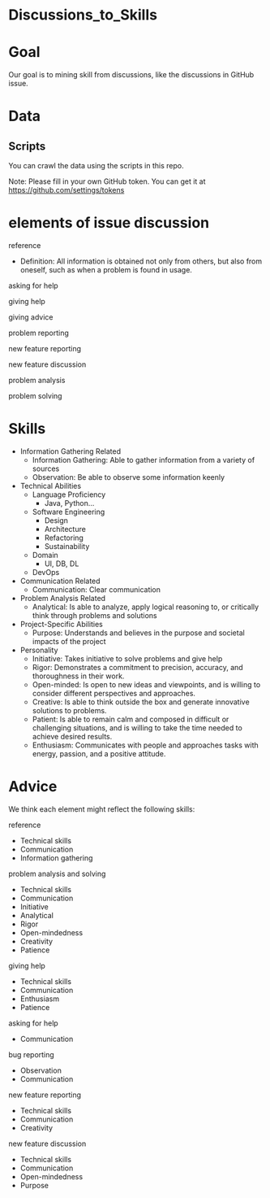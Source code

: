 # Discussions_to_Skills

# Goal

Our goal is to mining skill from discussions, like the discussions in GitHub issue.

# Data

## Scripts

You can crawl the data using the scripts in this repo.

Note: Please fill in your own GitHub token. You can get it at https://github.com/settings/tokens

# elements of issue discussion

reference

- Definition: All information is obtained not only from others, but also from oneself, such as when a problem is found in usage.

asking for help

giving help

giving advice

problem reporting

new feature reporting

new feature discussion

problem analysis

problem solving

# Skills

- Information Gathering Related
    - Information Gathering: Able to gather information from a variety of sources
    - Observation: Be able to observe some information keenly
- Technical Abilities
    - Language Proficiency
        - Java, Python…
    - Software Engineering
        - Design
        - Architecture
        - Refactoring
        - Sustainability
    - Domain
        - UI, DB, DL
    - DevOps
- Communication Related
    - Communication: Clear communication
- Problem Analysis Related
    - Analytical: Is able to analyze, apply logical reasoning to, or critically think through problems and solutions
- Project-Specific Abilities
    - Purpose: Understands and believes in the purpose and societal impacts of the project
- Personality
    - Initiative: Takes initiative to solve problems and give help
    - Rigor: Demonstrates a commitment to precision, accuracy, and thoroughness in their work.
    - Open-minded: Is open to new ideas and viewpoints, and is willing to consider different perspectives and approaches.
    - Creative: Is able to think outside the box and generate innovative solutions to problems.
    - Patient: Is able to remain calm and composed in difficult or challenging situations, and is willing to take the time needed to achieve desired results.
    - Enthusiasm: Communicates with people and approaches tasks with energy, passion, and a positive attitude.

# Advice

We think each element might reflect the following skills: 

reference

- Technical skills
- Communication
- Information gathering

problem analysis and solving

- Technical skills
- Communication
- Initiative
- Analytical
- Rigor
- Open-mindedness
- Creativity
- Patience

giving help

- Technical skills
- Communication
- Enthusiasm
- Patience

asking for help

- Communication

bug reporting

- Observation
- Communication

new feature reporting

- Technical skills
- Communication
- Creativity

new feature discussion

- Technical skills
- Communication
- Open-mindedness
- Purpose
